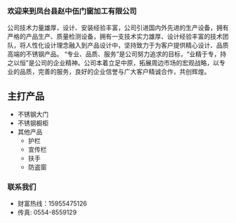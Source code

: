 ### 欢迎来到凤台县赵中伍门窗加工有限公司

公司技术力量雄厚，设计、安装经验丰富，公司引进国内外先进的生产设备，拥有严格的产品生产、质量检测设备，拥有一支技术实力雄厚、设计经验丰富的技术团队，将人性化设计理念融入到产品设计中，坚持致力于为客户提供精心设计、品质高端的不锈钢产品。
“专业、品质、服务”是公司努力追求的目标，“业精于专，持之以恒”是公司的企业精神。公司本着立足中原，拓展周边市场的宏观战略，以专业的品质，完善的服务，良好的企业信誉与广大客户精诚合作，共创辉煌。

## 主打产品
* 不锈钢大门
* 不锈钢橱柜
* 其他产品
  * 护栏
  * 宣传栏
  * 扶手
  * 防盗窗

### 联系我们
* 财富热线：15955475126
* 传真: 0554-8559129
